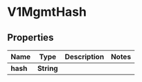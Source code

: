 # V1MgmtHash

## Properties
Name | Type | Description | Notes
------------ | ------------- | ------------- | -------------
**hash** | **String** |  | 
